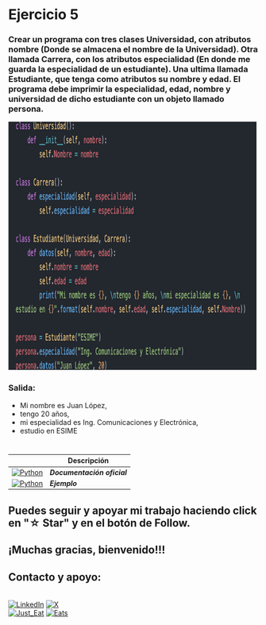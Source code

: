 # Ejercicio 5
### Crear un programa con tres clases Universidad, con atributos nombre (Donde se almacena el nombre de la Universidad). Otra llamada Carrera, con los atributos especialidad (En donde me guarda la especialidad de un estudiante). Una ultima llamada Estudiante, que tenga como atributos su nombre y edad. El programa debe imprimir la especialidad, edad, nombre y universidad de dicho estudiante con un objeto llamado persona.

<img src="../imagenes/14.-PooEjcd.png" width="500" height="500">

### Salida:

- Mi nombre es Juan López, 
- tengo 20 años, 
- mi especialidad es Ing. Comunicaciones y Electrónica, 
- estudio en ESIME

#
|  | Descripción |
|-----:|---------------|
| [![Python](https://img.shields.io/badge/python-3670A0?style=for-the-badge&logo=python&logoColor=ffdd54)](https://entrenamiento-python-basico.readthedocs.io/es/3.7/leccion1/index.html#) | ***Documentación oficial*** |
| [![Python](https://img.shields.io/badge/python-3670A0?style=for-the-badge&logo=python&logoColor=ffdd54)](../README.md) | ***Ejemplo*** |

## Puedes seguir y apoyar mi trabajo haciendo click en "☆ Star" y en el botón de Follow.
## ¡Muchas gracias, bienvenido!!!

## Contacto y apoyo:

<br>[![LinkedIn](https://img.shields.io/badge/Oscar_Florin-0077B5?style=for-the-badge&logo=linkedin&logoColor=white&labelColor=101010)](https://www.linkedin.com/in/oscarflorincontreras)
[![X](https://img.shields.io/badge/DevozzCloud-%23000000.svg?style=for-the-badge&logo=X&logoColor=white)](https://twitter.com/DevozzCloud)</br>
[![Just_Eat](https://img.shields.io/badge/🌮_Donaciones_para_tacos-7A1FA2?style=for-the-badge&logo=)](https://paypal.me/OscarFlorin?country.x=MX&locale.x=es_XC)
[![Eats](https://img.shields.io/badge/🐈_Donaciones_para_gatos-black?style=for-the-badge&logo=)](https://paypal.me/OscarFlorin?country.x=MX&locale.x=es_XC)